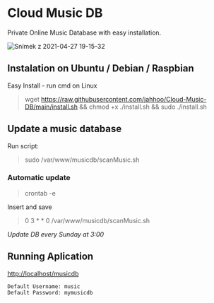# Cloud Music DB
Private Online Music Database with easy installation.

![Snímek z 2021-04-27 19-15-32](https://user-images.githubusercontent.com/33415849/116286995-2a324980-a790-11eb-97dd-9734f75ef0b7.png)


## Instalation on Ubuntu / Debian / Raspbian
Easy Install - run cmd on Linux
>  wget https://raw.githubusercontent.com/jahhoo/Cloud-Music-DB/main/install.sh && chmod +x ./install.sh && sudo ./install.sh



## Update a music database
Run script:
> sudo /var/www/musicdb/scanMusic.sh

### Automatic update
> crontab -e

Insert and save
> 0 3 * * 0 /var/www/musicdb/scanMusic.sh

_Update DB every Sunday at 3:00_


## Running Aplication
[http://localhost/musicdb](http://localhost/musicdb)
```
Default Username: music
Default Password: mymusicdb
```
